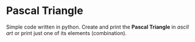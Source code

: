# Pascal Triangle

Simple code written in python. Create and print the **Pascal Triangle** in *ascII art* or print just one of its elements (combination).

